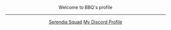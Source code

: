 <p align="center">Welcome to BBQ's profile</p>
<hr>
<p align="center">
  <a href="https://discord.gg/NXz5GQY">Serendia Squad</a>
  <a href="https://discord.com/users/298888568279924746">My Discord Profile</a>
</p>
